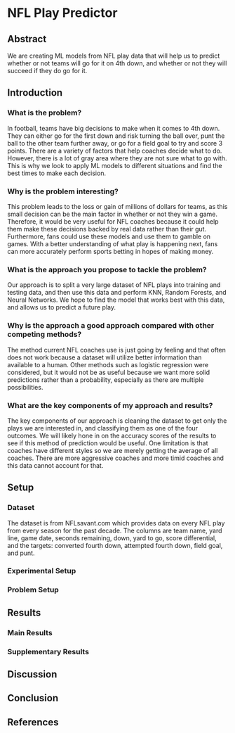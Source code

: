 # NFL Play Predictor

## Abstract
We are creating ML models from NFL play data that will help us to predict whether or not teams will go for it on 4th down, and whether or not they will succeed if they do go for it.

## Introduction
### What is the problem?
In football, teams have big decisions to make when it comes to 4th down. They can either go for the first down and risk turning the ball over, punt the ball to the other team further away, or go for a field goal to try and score 3 points. There are a variety of factors that help coaches decide what to do. However, there is a lot of gray area where they are not sure what to go with. This is why we look to apply ML models to different situations and find the best times to make each decision.

### Why is the problem interesting?
This problem leads to the loss or gain of millions of dollars for teams, as this small decision can be the main factor in whether or not they win a game. Therefore, it would be very useful for NFL coaches because it could help them make these decisions backed by real data rather than their gut. Furthermore, fans could use these models and use them to gamble on games. With a better understanding of what play is happening next, fans can more accurately perform sports betting in hopes of making money.

### What is the approach you propose to tackle the problem?
Our approach is to split a very large dataset of NFL plays into training and testing data, and then use this data and perform KNN, Random Forests, and Neural Networks. We hope to find the model that works best with this data, and allows us to predict a future play.

### Why is the approach a good approach compared with other competing methods?
The method current NFL coaches use is just going by feeling and that often does not work because a dataset will utilize better information than available to a human. Other methods such as logistic regression were considered, but it would not be as useful because we want more solid predictions rather than a probability, especially as there are multiple possibilities.

### What are the key components of my approach and results?
The key components of our approach is cleaning the dataset to get only the plays we are interested in, and classifying them as one of the four outcomes. We will likely hone in on the accuracy scores of the results to see if this method of prediction would be useful. One limitation is that coaches have different styles so we are merely getting the average of all coaches. There are more aggressive coaches and more timid coaches and this data cannot account for that.

## Setup
### Dataset
The dataset is from NFLsavant.com which provides data on every NFL play from every season for the past decade. The columns are team name, yard line, game date, seconds remaining, down, yard to go, score differential, and the targets: converted fourth down, attempted fourth down, field goal, and punt.  

### Experimental Setup

### Problem Setup

## Results
### Main Results

### Supplementary Results

## Discussion

## Conclusion

## References
